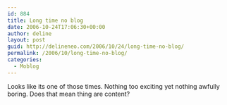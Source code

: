 ```yaml
---
id: 884
title: Long time no blog
date: 2006-10-24T17:06:30+00:00
author: deline
layout: post
guid: http://delineneo.com/2006/10/24/long-time-no-blog/
permalink: /2006/10/long-time-no-blog/
categories:
  - Moblog
---
```

Looks like its one of those times. Nothing too exciting yet nothing awfully boring. Does that mean thing are content?